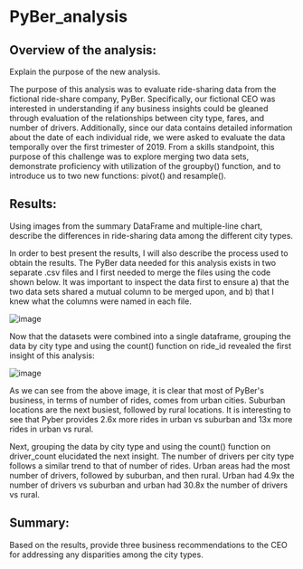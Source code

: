 # PyBer_analysis



## Overview of the analysis: 

Explain the purpose of the new analysis.

The purpose of this analysis was to evaluate ride-sharing data from the fictional ride-share company, PyBer.  Specifically, our fictional CEO was interested in understanding if any business insights could be gleaned through evaluation of the relationships between city type, fares, and number of drivers.  Additionally, since our data contains detailed information about the date of each individual ride, we were asked to evaluate the data temporally over the first trimester of 2019.  From a skills standpoint, this purpose of this challenge was to explore merging two data sets, demonstrate proficiency with utilization of the groupby() function, and to introduce us to two new functions: pivot() and resample(). 

## Results: 
Using images from the summary DataFrame and multiple-line chart, describe the differences in ride-sharing data among the different city types.


In order to best present the results, I will also describe the process used to obtain the results.  The PyBer data needed for this analysis exists in two separate .csv files and I first needed to merge the files using the code shown below.  It was important to inspect the data first to ensure a) that the two data sets shared a mutual column to be merged upon, and b) that I knew what the columns were named in each file.

![image](https://user-images.githubusercontent.com/90977689/138496682-98ac7b6a-94b6-4f4e-8ca4-e113f2dc41da.png)

Now that the datasets were combined into a single dataframe, grouping the data by city type and using the count() function on ride_id revealed the first insight of this analysis:

![image](https://user-images.githubusercontent.com/90977689/138497015-6140ca34-afde-4cc3-af66-fb77a5ff874b.png)


As we can see from the above image, it is clear that most of PyBer's business, in terms of number of rides, comes from urban cities.  Suburban locations are the next busiest, followed by rural locations.  It is interesting to see that Pyber provides 2.6x more rides in urban vs suburban and 13x more rides in urban vs rural.  

Next, grouping the data by city type and using the count() function on driver_count elucidated the next insight.  The number of drivers per city type follows a similar trend to that of number of rides.  Urban areas had the most number of drivers, followed by suburban, and then rural.  Urban had 4.9x the number of drivers vs suburban and urban had 30.8x the number of drivers vs rural. 


## Summary: 
Based on the results, provide three business recommendations to the CEO for addressing any disparities among the city types.
